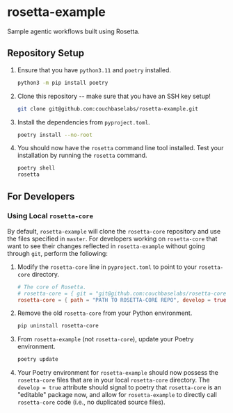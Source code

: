 # rosetta-example

Sample agentic workflows built using Rosetta.

## Repository Setup

1. Ensure that you have `python3.11` and `poetry` installed.
   ```bash
   python3 -m pip install poetry
   ```
2. Clone this repository -- make sure that you have an SSH key setup!
   ```bash
   git clone git@github.com:couchbaselabs/rosetta-example.git
   ```
3. Install the dependencies from `pyproject.toml`.
   ```bash
   poetry install --no-root
   ```
4. You should now have the `rosetta` command line tool installed.
   Test your installation by running the `rosetta` command.
   ```bash
   poetry shell
   rosetta
   ```

## For Developers

### Using Local `rosetta-core`

By default, `rosetta-example` will clone the `rosetta-core` repository and use the files specified in `master`.
For developers working on `rosetta-core` that want to see their changes reflected in `rosetta-example` without going
through `git`, perform the following:

1. Modify the `rosetta-core` line in `pyproject.toml` to point to your `rosetta-core` directory.
   ```toml
   # The core of Rosetta.
   # rosetta-core = { git = "git@github.com:couchbaselabs/rosetta-core.git" }
   rosetta-core = { path = "PATH TO ROSETTA-CORE REPO", develop = true }
   ```
2. Remove the old `rosetta-core` from your Python environment.
   ```bash
   pip uninstall rosetta-core
   ```
3. From `rosetta-example` (not `rosetta-core`), update your Poetry environment.
   ```bash
   poetry update
   ```
4. Your Poetry environment for `rosetta-example` should now possess the `rosetta-core` files that are in your local
   `rosetta-core` directory.
   The `develop = true` attribute should signal to poetry that `rosetta-core` is an "editable" package now, and allow 
   for `rosetta-example` to directly call `rosetta-core` code (i.e., no duplicated source files).
